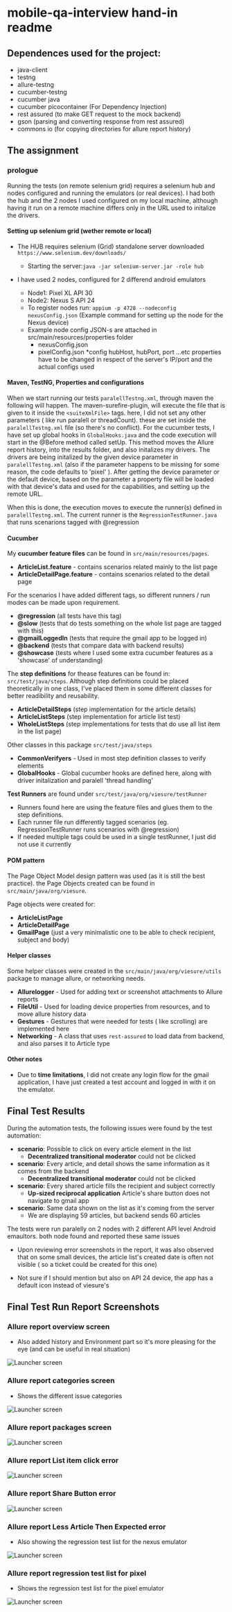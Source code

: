 # mobile-qa-interview hand-in readme

## Dependences used for the project:

* java-client
* testng
* allure-testng
* cucumber-testng
* cucumber java
* cucumber picocontainer (For Dependency Injection)
* rest assured (to make GET request to the mock backend)
* gson (parsing and converting response from rest assured)
* commons io (for copying directories for allure report history)

## The assignment

### prologue
Running the tests (on remote selenium grid) requires a selenium hub and nodes 
configured and running the emulators (or real devices). 
I had both the hub and the 2 nodes I used configured on my local machine, 
although having it run on a remote machine differs only in the URL used to initalize the drivers.

#### Setting up selenium grid (wether remote or local)
* The HUB requires selenium (Grid) standalone server downloaded `https://www.selenium.dev/downloads/`
  * Starting the server:`java -jar selenium-server.jar -role hub`
  
* I have used 2 nodes, configured for 2 differend android emulators
  * Node1: Pixel XL API 30
  * Node2: Nexus S API 24
  * To register nodes run: `appium -p 4728 --nodeconfig nexusConfig.json` 
    (Example command for setting up the node for the Nexus device)
  * Example node config JSON-s are attached in src/main/resources/properties folder
      * nexusConfig.json
      * pixelConfig.json
  *config hubHost, hubPort, port ...etc properties have to be changed in respect of the server's IP/port and the actual configs used

#### Maven, TestNG, Properties and configurations

When we start running our tests `paralellTestng.xml`, through maven the following will happen. 
The maven-surefire-plugin, will execute the file that is given to it inside the `<suiteXmlFile>` tags. here, 
I did not set any other parameters ( like run paralell or threadCount). 
these are set inside the `paralellTestng.xml` file (so there's no conflict).
For the cucumber tests, I have set up global hooks in `GlobalHooks.java` 
and the code execution will start in the @Before method called setUp.
This method moves the Allure report history, into the results folder,
and also initalizes my drivers. The drivers are being initalized by the given device parameter in `paralellTestng.xml`
(also if the parameter happens to be missing for some reason, the code defaults to 'pixel' ).
After getting the device parameter or the default device, based on the parameter 
a property file will be loaded with that device's data and used for the capabilities, and setting up the remote URL.

When this is done, the execution moves to execute the runner(s) defined in `paralellTestng.xml`. 
The current runner is the `RegressionTestRunner.java` that runs scenarions tagged with @regression

#### Cucumber

My **cucumber feature files** can be found in `src/main/resources/pages`.
* **ArticleList.feature** - contains scenarios related mainly to the list page
* **ArticleDetailPage.feature** - contains scenarios related to the detail page

For the scenarios I have added different tags, so different runners / run modes can be made upon requirement.
* **@regression** (all tests have this tag)
* **@slow** (tests that do tests something on the whole list page are tagged with this)
* **@gmailLoggedIn** (tests that require the gmail app to be logged in)
* **@backend** (tests that compare data with backend results)
* **@showcase** (tests where I used some extra cucumber features as a 'showcase' of understanding)

The **step definitions** for thease features can be found in: `src/test/java/steps`. 
Although step definitions could be placed theoretically in one class, 
I've placed them in some different classes for better readibility and reusability.
* **ArticleDetailSteps** (step implementation for the article details)
* **ArticleListSteps** (step implementation for article list test)
* **WholeListSteps** (step implementations for tests that do use all list item in the list page)

Other classes in this package `src/test/java/steps`
* **CommonVerifyers** - Used in most step definition classes to verify elements
* **GlobalHooks** - Global cucumber hooks are defined here, along with driver initalization and paralell 'thread handling'

**Test Runners** are found under `src/test/java/org/viesure/testRunner`
* Runners found here are using the feature files and glues them to the step definitions.
* Each runner file run differently tagged scenarios (eg. RegressionTestRunner runs scenarios with @regression)
* If needed multiple tags could be used in a single testRunner, I just did not use it currently

#### POM pattern

The Page Object Model design pattern was used (as it is still the best practice).
the Page Objects created can be found in `src/main/java/org/viesure`.

Page objects were created for:
* **ArticleListPage**
* **ArticleDetailPage**
* **GmailPage** (just a very minimalistic one to be able to check recipient, subject and body)

#### Helper classes

Some helper classes were created in the `src/main/java/org/viesure/utils` package to manage allure, 
or networking needs.
* **Allurelogger** - Used for adding text or screenshot attachments to Allure reports
* **FileUtil** - Used for loading device properties from resources, and to move allure history data
* **Gestures** - Gestures that were needed for tests ( like scrolling) are implemented here
* **Networking** - A class that uses `rest-assured` to load data from backend, and also parses it to Article type

#### Other notes

* Due to **time limitations**, I did not create any login flow for the gmail application, 
  I have just created a test account and logged in with it on the emulator.

## Final Test Results

During the automation tests, the following issues were found by the test automation:
* **scenario**: Possible to click on every article element in the list
  * **Decentralized transitional moderator** could not be clicked
* **scenario**:  Every article, and detail shows the same information as it comes from the backend
  * **Decentralized transitional moderator** could not be clicked
* **scenario**:  Every shared article fills the recipient and subject correctly
  * **Up-sized reciprocal application** Article's share button does not navigate to gmail app
* **scenario**:  Same data shown on the list as it's coming from the server
  * We are displaying 59 articles, but backend sends 60 articles
  
The tests were run paralelly on 2 nodes with 2 different API level Android emaultors. 
both node found and reported these same issues

* Upon reviewing error screenshots in the report, it was also observed that on some small devices,
the article list's created date is often not visible ( so a ticket could be created for this one)
  
* Not sure if I should mention but also on API 24 device, the app has a default icon instead of viesure's

## Final Test Run Report Screenshots

### Allure report overview screen
* Also added history and Environment part so it's more pleasing for the eye 
  (and can be useful in real situation)
  
![Launcher screen](./resources/allure_overview.png)

### Allure report categories screen
* Shows the different issue categories

![Launcher screen](./resources/allure_categories.png)

### Allure report packages screen
![Launcher screen](./resources/allure_packages.png)

### Allure report List item click error
![Launcher screen](./resources/error_ListItemClick.png)

### Allure report Share Button error
![Launcher screen](./resources/error_shareButtonClick.png)

### Allure report Less Article Then Expected error
* Also showing the regression test list for the nexus emulator

![Launcher screen](./resources/error_lessArticleThenExpected.png)

### Allure report regression test list for pixel
* Shows the regression test list for the pixel emulator

![Launcher screen](./resources/regression_on_pixel.png)



